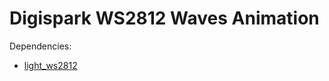 # Digispark WS2812 Waves Animation

Dependencies:
 * [light_ws2812](https://github.com/cpldcpu/light_ws2812/tree/master/light_ws2812_Arduino)
